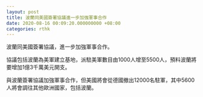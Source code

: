 ```yaml
---
layout: post
title: 波蘭同美國簽署協議進一步加強軍事合作
date: 2020-08-16 00:09:20.000000000 +08:00
categories: rthk
---
```


波蘭同美國簽署協議，進一步加強軍事合作。

協議包括波蘭為美軍建立基地，派駐美軍數目由1000人增至5500人，預料波蘭將要增加1億3千萬美元開支。

與波蘭簽署協議加強軍事合作，但美國將會從德國撤出12000名駐軍，其中5600人將會調往其他歐洲國家，包括波蘭。
